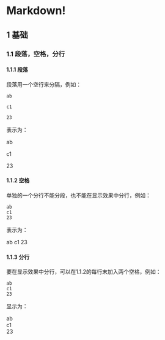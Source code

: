 # Markdown!

## 1 基础

### 1.1 段落，空格，分行

#### 1.1.1 段落

段落用一个空行来分隔，例如：

```plain
ab

c1

23
```

表示为：

ab

c1

23

#### 1.1.2 空格

单独的一个分行不能分段，也不能在显示效果中分行，例如：

```plain
ab
c1
23
```

表示为：

ab
c1
23

#### 1.1.3 分行

要在显示效果中分行，可以在1.1.2的每行末加入两个空格，例如：

```plain
ab
c1
23
```

显示为：

ab  
c1  
23

